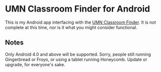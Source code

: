 UMN Classroom Finder for Android
================================

This is my Android app interfacing with the [UMN Classroom Finder](http://brontasaur.us).
It is not complete at this time, nor is it what you might consider functional.

Notes
-----

Only Android 4.0 and above will be supported. Sorry, people still running
Gingerbread or Froyo, or using a tablet running Honeycomb. Update or upgrade,
for everyone's sake.
